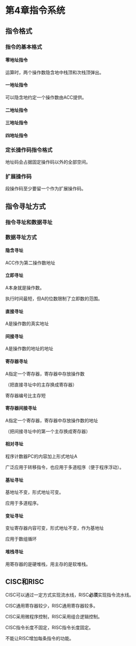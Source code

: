 # 第4章指令系统

## 指令格式

### 指令的基本格式

#### 零地址指令

运算时，两个操作数隐含地中栈顶和次栈顶弹出。

#### 一地址指令

可以隐含地约定一个操作数由ACC提供。

#### 二地址指令

#### 三地址指令

#### 四地址指令



### 定长操作码指令格式

地址码会占据固定操作码以外的全部空间。

### 扩展操作码

段操作码至少要留一个作为扩展操作码。



## 指令寻址方式

### 指令寻址和数据寻址

### 数据寻址方式

#### 隐含寻址

ACC作为第二操作数地址

#### 立即寻址

A本身就是操作数。

执行时间最短，但A的位数限制了立即数的范围。

#### 直接寻址

A是操作数的真实地址

#### 间接寻址

A是操作数的地址的地址

#### 寄存器寻址

A指定一个寄存器，寄存器中存放操作数

（把直接寻址中的主存换成寄存器）

寄存器编号比主存短

#### 寄存器间接寻址

A指定一个寄存器，寄存器中存放操作数的地址

（把间接寻址中的第一个主存换成寄存器）

#### 相对寻址

程序计数器PC的内容加上形式地址A

广泛应用于转移指令，也应用于多道程序（便于程序浮动）。

#### 基址寻址

基地址不变，形式地址可变。

应用于多道程序。

#### 变址寻址

变址寄存器内容可变，形式地址不变，作为基地址

应用于数组循环

#### 堆栈寻址

用寄存器的是硬堆栈，用主存的是软堆栈。



## CISC和RISC

CISC可以通过一定方式实现流水线，RISC**必须**实现指令流水线。

CISC通用寄存器较少，RISC通用寄存器较多。

CISC采用微程序控制，RISC采用组合逻辑控制。

CISC指令长度不固定，RISC指令长度固定。



不能让RISC增加每条指令的功能。